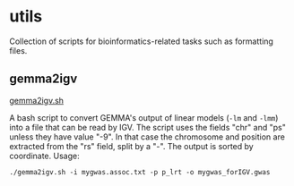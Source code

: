 # utils

Collection of scripts for bioinformatics-related tasks such as formatting files.


## gemma2igv

[gemma2igv.sh](./gemma2igv.sh)

A bash script to convert GEMMA's output of linear models (`-lm` and `-lmm`) into a file that can be read by IGV. The script uses the fields "chr" and "ps" unless they have value "-9". In that case the chromosome and position are extracted from the "rs" field, split by a "-".
The output is sorted by coordinate. 
Usage:

`./gemma2igv.sh -i mygwas.assoc.txt -p p_lrt -o mygwas_forIGV.gwas`


